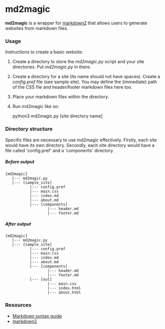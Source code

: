# md2magic
**md2magic** is a wrapper for [markdown2](https://github.com/trentm/python-markdown2) that allows users to generate websites from markdown files.

### Usage
Instructions to create a basic website:
1. Create a directory to store the *md2magic.py* script and your site directories. Put *md2magic.py* in there.
2. Create a directory for a site (its name should not have spaces). Create a *config.pref* file (see sample site). You may define the (immediate) path of the CSS file and header/footer markdown files here too.
3. Place your markdown files within the directory.
4. Run md2magic like so:


    python3 md2magic.py [site directory name]

### Directory structure
Specific files are necessary to use md2magic effectively. Firstly, each site would have its own directory. Secondly, each site directory would have a file called 'config.pref' and a 'components' directory.

##### Before output
    [md2magic]
       |--- md2magic.py
       |--- [sample_site]
               |--- config.pref
               |--- main.css
               |--- index.md
               |--- about.md
               |--- [components]
                       |--- header.md
                       |--- footer.md
                       
##### After output
    [md2magic]
       |--- md2magic.py
       |--- [sample_site]
               |--- config.pref
               |--- main.css
               |--- index.md
               |--- about.md
               |--- [components]
                       |--- header.md
                       |--- footer.md
               |--- [out]
                       |--- main.css
                       |--- index.html
                       |--- about.html

### Resources
- [Markdown syntax guide](https://daringfireball.net/projects/markdown/syntax)
- [markdown2](https://github.com/trentm/python-markdown2)
